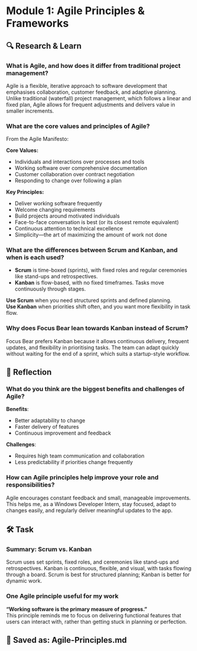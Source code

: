 # Module 1: Agile Principles & Frameworks

## 🔍 Research & Learn

### What is Agile, and how does it differ from traditional project management?

Agile is a flexible, iterative approach to software development that emphasises collaboration, customer feedback, and adaptive planning. Unlike traditional (waterfall) project management, which follows a linear and fixed plan, Agile allows for frequent adjustments and delivers value in smaller increments.

### What are the core values and principles of Agile?

From the Agile Manifesto:

**Core Values:**
- Individuals and interactions over processes and tools
- Working software over comprehensive documentation
- Customer collaboration over contract negotiation
- Responding to change over following a plan

**Key Principles:**
- Deliver working software frequently
- Welcome changing requirements
- Build projects around motivated individuals
- Face-to-face conversation is best (or its closest remote equivalent)
- Continuous attention to technical excellence
- Simplicity—the art of maximizing the amount of work not done

### What are the differences between Scrum and Kanban, and when is each used?

- **Scrum** is time-boxed (sprints), with fixed roles and regular ceremonies like stand-ups and retrospectives.
- **Kanban** is flow-based, with no fixed timeframes. Tasks move continuously through stages.

**Use Scrum** when you need structured sprints and defined planning.  
**Use Kanban** when priorities shift often, and you want more flexibility in task flow.

### Why does Focus Bear lean towards Kanban instead of Scrum?

Focus Bear prefers Kanban because it allows continuous delivery, frequent updates, and flexibility in prioritising tasks. The team can adapt quickly without waiting for the end of a sprint, which suits a startup-style workflow.

## 📝 Reflection

### What do you think are the biggest benefits and challenges of Agile?

**Benefits**:
- Better adaptability to change
- Faster delivery of features
- Continuous improvement and feedback

**Challenges**:
- Requires high team communication and collaboration
- Less predictability if priorities change frequently

### How can Agile principles help improve your role and responsibilities?

Agile encourages constant feedback and small, manageable improvements. This helps me, as a Windows Developer Intern, stay focused, adapt to changes easily, and regularly deliver meaningful updates to the app.

## 🛠️ Task

### Summary: Scrum vs. Kanban

Scrum uses set sprints, fixed roles, and ceremonies like stand-ups and retrospectives. Kanban is continuous, flexible, and visual, with tasks flowing through a board. Scrum is best for structured planning; Kanban is better for dynamic work.

### One Agile principle useful for my work

**“Working software is the primary measure of progress.”**  
This principle reminds me to focus on delivering functional features that users can interact with, rather than getting stuck in planning or perfection.

## 📄 Saved as: Agile-Principles.md
